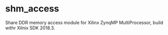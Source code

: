 # shm_access
Share DDR memory access module for Xilinx ZynqMP MultiProcessor, build withr Xilnix SDK 2018.3.
